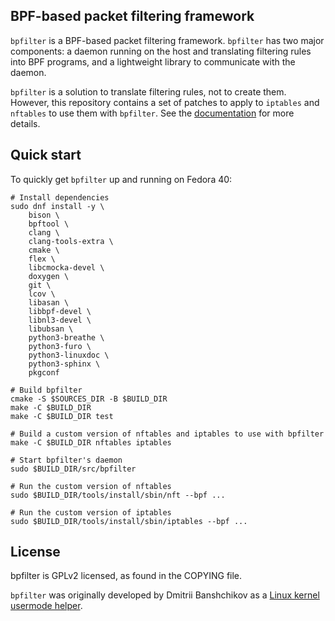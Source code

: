 BPF-based packet filtering framework
---

`bpfilter` is a BPF-based packet filtering framework. `bpfilter` has two major components: a daemon running on the host and translating filtering rules into BPF programs, and a lightweight library to communicate with the daemon.

`bpfilter` is a solution to translate filtering rules, not to create them. However, this repository contains a set of patches to apply to `iptables` and `nftables` to use them with `bpfilter`. See the [documentation](https://bpfilter.io) for more details.

## Quick start

To quickly get `bpfilter` up and running on Fedora 40:

```shell
# Install dependencies
sudo dnf install -y \
    bison \
    bpftool \
    clang \
    clang-tools-extra \
    cmake \
    flex \
    libcmocka-devel \
    doxygen \
    git \
    lcov \
    libasan \
    libbpf-devel \
    libnl3-devel \
    libubsan \
    python3-breathe \
    python3-furo \
    python3-linuxdoc \
    python3-sphinx \
    pkgconf

# Build bpfilter
cmake -S $SOURCES_DIR -B $BUILD_DIR
make -C $BUILD_DIR
make -C $BUILD_DIR test

# Build a custom version of nftables and iptables to use with bpfilter
make -C $BUILD_DIR nftables iptables

# Start bpfilter's daemon
sudo $BUILD_DIR/src/bpfilter

# Run the custom version of nftables
sudo $BUILD_DIR/tools/install/sbin/nft --bpf ...

# Run the custom version of iptables
sudo $BUILD_DIR/tools/install/sbin/iptables --bpf ...
```

## License

bpfilter is GPLv2 licensed, as found in the COPYING file.

`bpfilter` was originally developed by Dmitrii Banshchikov as a [Linux kernel usermode helper](https://lore.kernel.org/bpf/20210829183608.2297877-1-me@ubique.spb.ru/).
